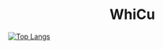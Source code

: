 <div align="center">  
	<h1>WhiCu</h1>
</div>
<!-- <a href="https://git.io/typing-svg">
  	<img src="https://readme-typing-svg.demolab.com?font=Fira+Code&pause=1000&color=00A134&width=435&lines=I+know+.+.+." alt="Typing SVG" />
</a> -->
<div>
<!--   	<a href="https://git.io/streak-stats">
    		<img src="https://streak-stats.demolab.com?user=WhiCu&theme=shadow_green&hide_border=true&border_radius=5&locale=ru&card_width=500&card_height=200&background=EB545400" alt="GitHub Streak" />
  	</a> -->
  	<a href="https://github.com/anuraghazra/github-readme-stats">
    		<img alt="Top Langs" src="https://github-readme-stats.vercel.app/api/top-langs/?username=WhiCu&theme=shadow_green&hide_border=true&border_radius=5&locale=ru&card_width=500&card_height=200&background=EB545400&layout=donut-vertical"/>
  	</a>
</div>
